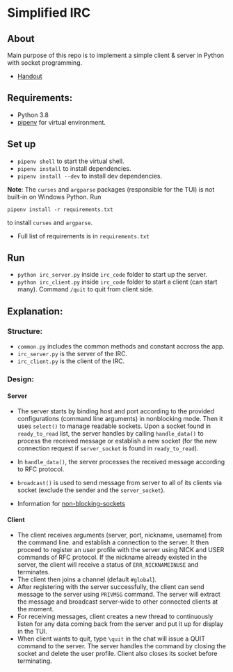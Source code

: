 # Simplified IRC

## About
Main purpose of this repo is to implement a simple client & server in Python with socket programming.

+ [Handout](./A2_socket_programming.pdf)

## Requirements:

+ Python 3.8
+ [pipenv](https://github.com/pypa/pipenv) for virtual environment.

## Set up
+ `pipenv shell` to start the virtual shell.
+ `pipenv install` to install dependencies.
+ `pipenv install --dev` to install dev dependencies.

**Note**: The `curses` and `argparse` packages (responsible for the TUI) is not built-in on Windows Python. Run 

```
pipenv install -r requirements.txt
```

to install `curses` and `argparse`.

+ Full list of requirements is in `requirements.txt`

## Run
+ `python irc_server.py` inside `irc_code` folder to start up the server.
+ `python irc_client.py` inside `irc_code` folder to start a client (can start many). Command `/quit` to quit from client side.

## Explanation:
### Structure:
+ `common.py` includes the common methods and constant accross the app.
+ `irc_server.py` is the server of the IRC.
+ `irc_client.py` is the client of the IRC.

### Design:

#### Server
+ The server starts by binding host and port according to the provided configurations (command line arguments) in nonblocking mode. Then it uses `select()` to manage readable sockets. Upon a socket found in `ready_to_read` list, the server handles by calling `handle_data()` to process the received message or establish a new socket (for the new connection request if `server_socket` is found in `ready_to_read`).
+ In `handle_data()`, the server processes the received message according to RFC protocol.
+ `broadcast()` is used to send message from server to all of its clients via socket (exclude the sender and the `server_socket`).

+ Information for [non-blocking-sockets](https://docs.python.org/3/howto/sockets.html#non-blocking-sockets)

#### Client
+ The client receives arguments (server, port, nickname, username) from the command line.
and establish a connection to the server. It then proceed to register an user profile with the server using NICK and USER commands of RFC protocol. If the nickname already existed in the server, the client will receive a status of `ERR_NICKNAMEINUSE` and terminates.
+ The client then joins a channel (default `#global`).
+ After registering with the server successfully, the client can send message to the server using `PRIVMSG` command. The server will extract the message and broadcast server-wide to other connected clients at the moment.
+ For receiving messages, client creates a new thread to continuously listen for any data coming back from the server and put it up for display in the TUI.
+ When client wants to quit, type `\quit` in the chat will issue a QUIT command to the server. The server handles the command by closing the socket and delete the user profile. Client also closes its socket before terminating.
